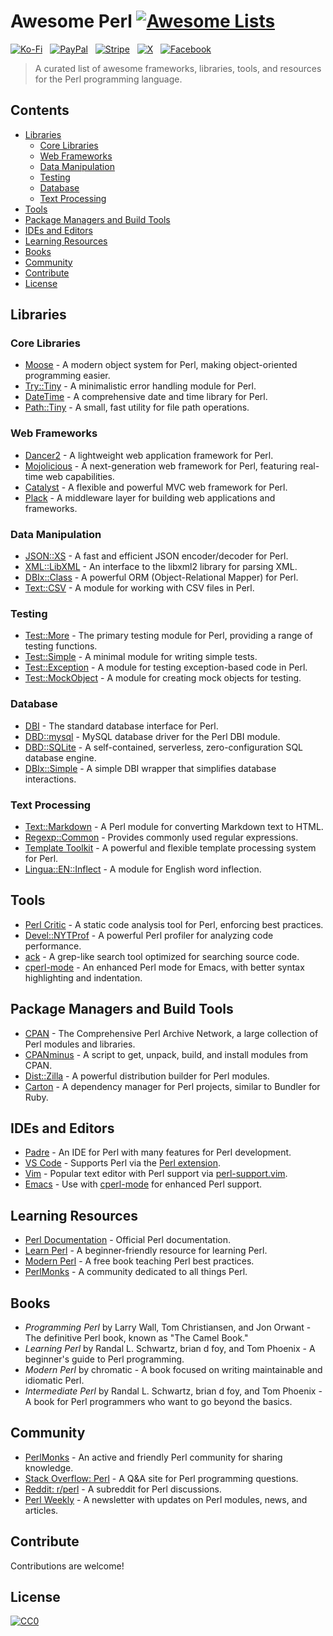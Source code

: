 # Awesome Perl [![Awesome Lists](https://srv-cdn.himpfen.io/badges/awesome-lists/awesomelists-flat.svg)](https://github.com/awesomelistsio/awesome)

[![Ko-Fi](https://srv-cdn.himpfen.io/badges/kofi/kofi-flat.svg)](https://ko-fi.com/awesomelists) &nbsp; [![PayPal](https://srv-cdn.himpfen.io/badges/paypal/paypal-flat.svg)](https://www.paypal.com/donate/?hosted_button_id=3LLKRXJU44EJJ) &nbsp; [![Stripe](https://srv-cdn.himpfen.io/badges/stripe/stripe-flat.svg)](https://tinyurl.com/e8ymxdw3) &nbsp; [![X](https://srv-cdn.himpfen.io/badges/twitter/twitter-flat.svg)](https://x.com/ListsAwesome) &nbsp; [![Facebook](https://srv-cdn.himpfen.io/badges/facebook-pages/facebook-pages-flat.svg)](https://www.facebook.com/awesomelists)

> A curated list of awesome frameworks, libraries, tools, and resources for the Perl programming language.

## Contents

- [Libraries](#libraries)
  - [Core Libraries](#core-libraries)
  - [Web Frameworks](#web-frameworks)
  - [Data Manipulation](#data-manipulation)
  - [Testing](#testing)
  - [Database](#database)
  - [Text Processing](#text-processing)
- [Tools](#tools)
- [Package Managers and Build Tools](#package-managers-and-build-tools)
- [IDEs and Editors](#ides-and-editors)
- [Learning Resources](#learning-resources)
- [Books](#books)
- [Community](#community)
- [Contribute](#contribute)
- [License](#license)

## Libraries

### Core Libraries

- [Moose](https://metacpan.org/pod/Moose) - A modern object system for Perl, making object-oriented programming easier.
- [Try::Tiny](https://metacpan.org/pod/Try::Tiny) - A minimalistic error handling module for Perl.
- [DateTime](https://metacpan.org/pod/DateTime) - A comprehensive date and time library for Perl.
- [Path::Tiny](https://metacpan.org/pod/Path::Tiny) - A small, fast utility for file path operations.

### Web Frameworks

- [Dancer2](https://metacpan.org/pod/Dancer2) - A lightweight web application framework for Perl.
- [Mojolicious](https://mojolicious.org/) - A next-generation web framework for Perl, featuring real-time web capabilities.
- [Catalyst](https://www.catalystframework.org/) - A flexible and powerful MVC web framework for Perl.
- [Plack](https://plackperl.org/) - A middleware layer for building web applications and frameworks.

### Data Manipulation

- [JSON::XS](https://metacpan.org/pod/JSON::XS) - A fast and efficient JSON encoder/decoder for Perl.
- [XML::LibXML](https://metacpan.org/pod/XML::LibXML) - An interface to the libxml2 library for parsing XML.
- [DBIx::Class](https://metacpan.org/pod/DBIx::Class) - A powerful ORM (Object-Relational Mapper) for Perl.
- [Text::CSV](https://metacpan.org/pod/Text::CSV) - A module for working with CSV files in Perl.

### Testing

- [Test::More](https://metacpan.org/pod/Test::More) - The primary testing module for Perl, providing a range of testing functions.
- [Test::Simple](https://metacpan.org/pod/Test::Simple) - A minimal module for writing simple tests.
- [Test::Exception](https://metacpan.org/pod/Test::Exception) - A module for testing exception-based code in Perl.
- [Test::MockObject](https://metacpan.org/pod/Test::MockObject) - A module for creating mock objects for testing.

### Database

- [DBI](https://metacpan.org/pod/DBI) - The standard database interface for Perl.
- [DBD::mysql](https://metacpan.org/pod/DBD::mysql) - MySQL database driver for the Perl DBI module.
- [DBD::SQLite](https://metacpan.org/pod/DBD::SQLite) - A self-contained, serverless, zero-configuration SQL database engine.
- [DBIx::Simple](https://metacpan.org/pod/DBIx::Simple) - A simple DBI wrapper that simplifies database interactions.

### Text Processing

- [Text::Markdown](https://metacpan.org/pod/Text::Markdown) - A Perl module for converting Markdown text to HTML.
- [Regexp::Common](https://metacpan.org/pod/Regexp::Common) - Provides commonly used regular expressions.
- [Template Toolkit](https://metacpan.org/pod/Template) - A powerful and flexible template processing system for Perl.
- [Lingua::EN::Inflect](https://metacpan.org/pod/Lingua::EN::Inflect) - A module for English word inflection.

## Tools

- [Perl Critic](https://metacpan.org/pod/Perl::Critic) - A static code analysis tool for Perl, enforcing best practices.
- [Devel::NYTProf](https://metacpan.org/pod/Devel::NYTProf) - A powerful Perl profiler for analyzing code performance.
- [ack](https://beyondgrep.com/) - A grep-like search tool optimized for searching source code.
- [cperl-mode](https://github.com/jrockway/cperl-mode) - An enhanced Perl mode for Emacs, with better syntax highlighting and indentation.

## Package Managers and Build Tools

- [CPAN](https://www.cpan.org/) - The Comprehensive Perl Archive Network, a large collection of Perl modules and libraries.
- [CPANminus](https://metacpan.org/pod/App::cpanminus) - A script to get, unpack, build, and install modules from CPAN.
- [Dist::Zilla](https://metacpan.org/pod/Dist::Zilla) - A powerful distribution builder for Perl modules.
- [Carton](https://metacpan.org/pod/Carton) - A dependency manager for Perl projects, similar to Bundler for Ruby.

## IDEs and Editors

- [Padre](http://padre.perlide.org/) - An IDE for Perl with many features for Perl development.
- [VS Code](https://code.visualstudio.com/) - Supports Perl via the [Perl extension](https://marketplace.visualstudio.com/items?itemName=richterger.perl).
- [Vim](https://www.vim.org/) - Popular text editor with Perl support via [perl-support.vim](https://www.vim.org/scripts/script.php?script_id=556).
- [Emacs](https://www.gnu.org/software/emacs/) - Use with [cperl-mode](https://github.com/jrockway/cperl-mode) for enhanced Perl support.

## Learning Resources

- [Perl Documentation](https://perldoc.perl.org/) - Official Perl documentation.
- [Learn Perl](https://learn.perl.org/) - A beginner-friendly resource for learning Perl.
- [Modern Perl](https://www.onyxneon.com/books/modern_perl/) - A free book teaching Perl best practices.
- [PerlMonks](https://www.perlmonks.org/) - A community dedicated to all things Perl.

## Books

- *Programming Perl* by Larry Wall, Tom Christiansen, and Jon Orwant - The definitive Perl book, known as "The Camel Book."
- *Learning Perl* by Randal L. Schwartz, brian d foy, and Tom Phoenix - A beginner's guide to Perl programming.
- *Modern Perl* by chromatic - A book focused on writing maintainable and idiomatic Perl.
- *Intermediate Perl* by Randal L. Schwartz, brian d foy, and Tom Phoenix - A book for Perl programmers who want to go beyond the basics.

## Community

- [PerlMonks](https://www.perlmonks.org/) - An active and friendly Perl community for sharing knowledge.
- [Stack Overflow: Perl](https://stackoverflow.com/questions/tagged/perl) - A Q&A site for Perl programming questions.
- [Reddit: r/perl](https://www.reddit.com/r/perl/) - A subreddit for Perl discussions.
- [Perl Weekly](https://perlweekly.com/) - A newsletter with updates on Perl modules, news, and articles.

## Contribute

Contributions are welcome!

## License

[![CC0](https://mirrors.creativecommons.org/presskit/buttons/88x31/svg/by-sa.svg)](http://creativecommons.org/licenses/by-sa/4.0/)

